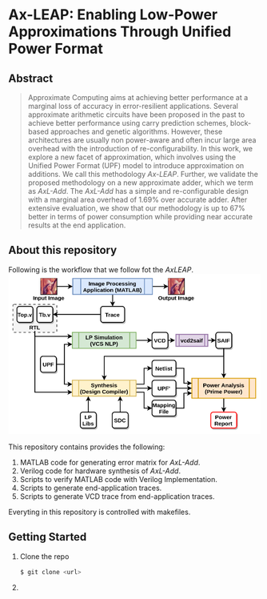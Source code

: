 # Ax-LEAP: Enabling Low-Power Approximations Through Unified Power Format

## Abstract
> Approximate Computing aims at achieving better performance at a marginal loss of accuracy in error-resilient applications. Several approximate arithmetic circuits have been proposed in the past to achieve better performance using carry prediction schemes, block-based approaches and genetic algorithms. However, these architectures are usually non power-aware and often incur large area overhead with the introduction of re-configurability. In this work, we explore a new facet of approximation, which involves using the Unified Power Format (UPF) model to introduce approximation on additions. We call this methodology *Ax-LEAP*. Further, we validate the proposed methodology on a new approximate adder, which we term as *AxL-Add*. The *AxL-Add* has a simple and re-configurable design with a marginal area overhead of 1.69% over accurate adder. After extensive evaluation, we show that our methodology is up to 67% better in terms of power consumption while providing near accurate results at the end application.


## About this repository
Following is the workflow that we follow fot the *AxLEAP*.
![AxLEAP Flow](img/AxLEAP-Flow.png)

This repository contains provides the following:
1. MATLAB code for generating error matrix for *AxL-Add*.
2. Verilog code for hardware synthesis of *AxL-Add*.
3. Scripts to verify MATLAB code with Verilog Implementation.
4. Scripts to generate end-application traces.
5. Scripts to generate VCD trace from end-application traces.




Everyting in this repository is controlled with makefiles.


## Getting Started
1. Clone the repo
    ```bash
    $ git clone <url>
    ```
2. 

